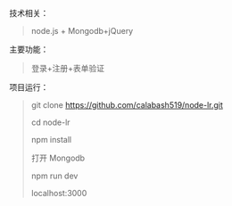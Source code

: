 技术相关：

> node.js + Mongodb+jQuery

主要功能：

> 登录+注册+表单验证

项目运行：

> git clone https://github.com/calabash519/node-lr.git
>
> cd node-lr
>
> npm install
>
> 打开 Mongodb
>
> npm run dev
>
> localhost:3000

